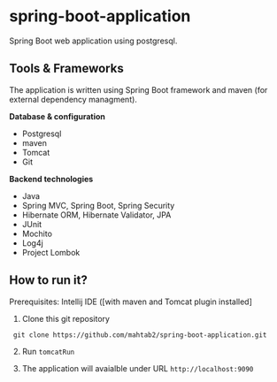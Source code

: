 # spring-boot-application
Spring Boot web application using postgresql.

## Tools & Frameworks

The application is written using Spring Boot framework and maven (for external dependency managment).

**Database & configuration**
* Postgresql
* maven
* Tomcat
* Git



**Backend technologies**
* Java
* Spring MVC, Spring Boot, Spring Security
* Hibernate ORM, Hibernate Validator, JPA
* JUnit
* Mochito
* Log4j
* Project Lombok

## How to run it?

Prerequisites: Intellij IDE ([with maven and Tomcat plugin installed]

1. Clone this git repository

`  git clone https://github.com/mahtab2/spring-boot-application.git `
 
2. Run `tomcatRun` 
 
3. The application will avaialble under URL `http://localhost:9090`
